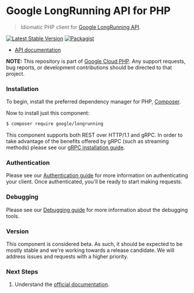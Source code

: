 # Google LongRunning API for PHP

> Idiomatic PHP client for [Google LongRunning API](https://cloud.google.com/service-infrastructure/docs/service-management/reference/rpc/google.longrunning).

[![Latest Stable Version](https://poser.pugx.org/google/longrunning/v/stable)](https://packagist.org/packages/google/longrunning) [![Packagist](https://img.shields.io/packagist/dm/google/longrunning.svg)](https://packagist.org/packages/google/longrunning)

* [API documentation](https://cloud.google.com/service-infrastructure/docs/service-management/reference/rpc/google.longrunning)

**NOTE:** This repository is part of [Google Cloud PHP](https://github.com/googleapis/google-cloud-php). Any
support requests, bug reports, or development contributions should be directed to
that project.

### Installation

To begin, install the preferred dependency manager for PHP, [Composer](https://getcomposer.org/).

Now to install just this component:

```sh
$ composer require google/longrunning
```

This component supports both REST over HTTP/1.1 and gRPC. In order to take advantage of the benefits offered by gRPC (such as streaming methods)
please see our [gRPC installation guide](https://cloud.google.com/php/grpc).

### Authentication

Please see our [Authentication guide](https://github.com/googleapis/google-cloud-php/blob/main/AUTHENTICATION.md) for more information
on authenticating your client. Once authenticated, you'll be ready to start making requests.

### Debugging

Please see our [Debugging guide](https://github.com/googleapis/google-cloud-php/blob/main/DEBUG.md)
for more information about the debugging tools.

### Version

This component is considered beta. As such, it should be expected to be mostly
stable and we're working towards a release candidate. We will address issues
and requests with a higher priority.

### Next Steps

1. Understand the [official documentation](https://cloud.google.com/service-infrastructure/docs/service-management/reference/rpc/google.longrunning/docs).
